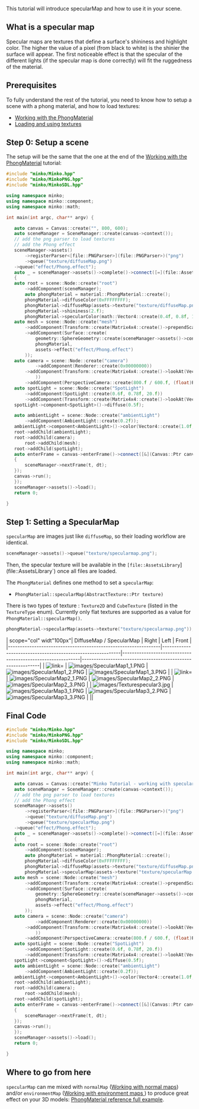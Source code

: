 This tutorial will introduce specularMap and how to use it in your scene.

What is a specular map
----------------------

Specular maps are textures that define a surface's shininess and highlight color. The higher the value of a pixel (from black to white) is the shinier the surface will appear. The first noticeable effect is that the specular of the different lights (if the specular map is done correctly) will fit the ruggedness of the material.

Prerequisites
-------------

To fully understand the rest of the tutorial, you need to know how to setup a scene with a phong material, and how to load textures:

-   [Working with the PhongMaterial](11-Working_with_the_PhongMaterial.md)
-   [Loading and using textures](15-Loading_and_using_textures.md)

Step 0: Setup a scene
---------------------

The setup will be the same that the one at the end of the [Working with the PhongMaterial](11-Working_with_the_PhongMaterial.md) tutorial:


```cpp
#include "minko/Minko.hpp" 
#include "minko/MinkoPNG.hpp" 
#include "minko/MinkoSDL.hpp"
using namespace minko; 
using namespace minko::component; 
using namespace minko::math;

int main(int argc, char** argv) {

   auto canvas = Canvas::create("", 800, 600);
   auto sceneManager = SceneManager::create(canvas->context());
   // add the png parser to load textures
   // add the Phong effect
   sceneManager->assets()
       ->registerParser<[file::PNGParser>](file::PNGParser>)("png")
       ->queue("texture/diffuseMap.png")
   ->queue("effect/Phong.effect");
   auto _ = sceneManager->assets()->complete()->connect([=](file::AssetLibrary::Ptr assets)
   {
   auto root = scene::Node::create("root")
       ->addComponent(sceneManager);
       auto phongMaterial = material::PhongMaterial::create();
       phongMaterial->diffuseColor(0xFFFFFFFF);
       phongMaterial->diffuseMap(assets->texture("texture/diffuseMap.png"));
       phongMaterial->shininess(2.f);
       phongMaterial->specularColor(math::Vector4::create(0.4f, 0.8f, 1.f, 1.f));
   auto mesh = scene::Node::create("mesh")
       ->addComponent(Transform::create(Matrix4x4::create()->prependScale(1.1)))
       ->addComponent(Surface::create(
           geometry::SphereGeometry::create(sceneManager->assets()->context()),
           phongMaterial,
           assets->effect("effect/Phong.effect")
       ));
   auto camera = scene::Node::create("camera")
           ->addComponent(Renderer::create(0x00000000))
       ->addComponent(Transform::create(Matrix4x4::create()->lookAt(Vector3::create(), Vector3::create(0.0f, 2.f, 2.6f))
           ))
       ->addComponent(PerspectiveCamera::create(800.f / 600.f, (float)PI * 0.25f, .1f, 1000.f));
   auto spotLight = scene::Node::create("SpotLight")
       ->addComponent(SpotLight::create(0.6f, 0.78f, 20.f))
       ->addComponent(Transform::create(Matrix4x4::create()->lookAt(Vector3::zero(), Vector3::create(3.f, 5.f, 1.5f))));
   spotLight->component<SpotLight>()->diffuse(0.5f);

   auto ambientLight = scene::Node::create("ambientLight")
       ->addComponent(AmbientLight::create(0.2f));
   ambientLight->component<AmbientLight>()->color(Vector4::create(1.0f, 1.0f, 1.0f, 1.0f));
   root->addChild(ambientLight);
   root->addChild(camera);
       root->addChild(mesh);
   root->addChild(spotLight);
   auto enterFrame = canvas->enterFrame()->connect([&](Canvas::Ptr canvas, float t, float dt)
   {
       sceneManager->nextFrame(t, dt);
   });
   canvas->run();
   });
   sceneManager->assets()->load();
   return 0;

} 
```


Step 1: Setting a SpecularMap
-----------------------------

`specularMap` are images just like `diffuseMap`, so their loading workflow are identical.


```cpp
sceneManager->assets()->queue("texture/specularmap.png"); 
```


Then, the specular texture will be available in the `[file::AssetsLibrary`](file::AssetsLibrary`) once all files are loaded.

The `PhongMaterial` defines one method to set a `specularMap`:

-   `PhongMaterial::specularMap(AbstractTexture::Ptr texture)`

There is two types of texture : `Texture2D` and `CubeTexture` (listed in the `TextureType` enum). Currently only flat textures are supported as a value for `PhongMaterial::specularMap()`.


```cpp
phongMaterial->specularMap(assets->texture("texture/specularmap.png")); 
```


| scope="col" widt"100px"| DiffuseMap / SpecularMap              | Right                                                      | Left                                                       | Front                                                      |
|----------------------------------------------------------------|------------------------------------------------------------|------------------------------------------------------------|------------------------------------------------------------|
| ![ link=](images/Texturespecular1.jpg " link=")                | ![](images/SpecularMap1_1.PNG "images/SpecularMap1_1.PNG") | ![](images/SpecularMap1_2.PNG "images/SpecularMap1_2.PNG") | ![](images/SpecularMap1_3.PNG "images/SpecularMap1_3.PNG") |
| ![ link=](images/Texturespecular22.jpg " link=")               | ![](images/SpecularMap2_1.PNG "images/SpecularMap2_1.PNG") | ![](images/SpecularMap2_2.PNG "images/SpecularMap2_2.PNG") | ![](images/SpecularMap2_3.PNG "images/SpecularMap2_3.PNG") |
| ![](images/Texturespecular3.jpg "images/Texturespecular3.jpg") | ![](images/SpecularMap3_1.PNG "images/SpecularMap3_1.PNG") | ![](images/SpecularMap3_2.PNG "images/SpecularMap3_2.PNG") | ![](images/SpecularMap3_3.PNG "images/SpecularMap3_3.PNG") |
||

Final Code
----------


```cpp
#include "minko/Minko.hpp" 
#include "minko/MinkoPNG.hpp" 
#include "minko/MinkoSDL.hpp"
using namespace minko; 
using namespace minko::component; 
using namespace minko::math;

int main(int argc, char** argv) {

   auto canvas = Canvas::create("Minko Tutorial - working with specular maps", 800, 600);
   auto sceneManager = SceneManager::create(canvas->context());
   // add the png parser to load textures
   // add the Phong effect
   sceneManager->assets()
       ->registerParser<[file::PNGParser>](file::PNGParser>)("png")
       ->queue("texture/diffuseMap.png")
       ->queue("texture/specularMap.png")
   ->queue("effect/Phong.effect");
   auto _ = sceneManager->assets()->complete()->connect([=](file::AssetLibrary::Ptr assets)
   {
   auto root = scene::Node::create("root")
       ->addComponent(sceneManager);
       auto phongMaterial = material::PhongMaterial::create();
       phongMaterial->diffuseColor(0xFFFFFFFF);
       phongMaterial->diffuseMap(assets->texture("texture/diffuseMap.png"));
       phongMaterial->specularMap(assets->texture("texture/specularMap.png"));
   auto mesh = scene::Node::create("mesh")
       ->addComponent(Transform::create(Matrix4x4::create()->prependScale(1.1)))
       ->addComponent(Surface::create(
           geometry::SphereGeometry::create(sceneManager->assets()->context()),
           phongMaterial,
           assets->effect("effect/Phong.effect")
       ));
   auto camera = scene::Node::create("camera")
           ->addComponent(Renderer::create(0x00000000))
       ->addComponent(Transform::create(Matrix4x4::create()->lookAt(Vector3::create(), Vector3::create(0.0f, 2.f, 2.6f))
           ))
       ->addComponent(PerspectiveCamera::create(800.f / 600.f, (float)PI * 0.25f, .1f, 1000.f));
   auto spotLight = scene::Node::create("SpotLight")
       ->addComponent(SpotLight::create(0.6f, 0.78f, 20.f))
       ->addComponent(Transform::create(Matrix4x4::create()->lookAt(Vector3::zero(), Vector3::create(3.f, 5.f, 1.5f))));
   spotLight->component<SpotLight>()->diffuse(0.5f);
   auto ambientLight = scene::Node::create("ambientLight")
       ->addComponent(AmbientLight::create(0.2f));
   ambientLight->component<AmbientLight>()->color(Vector4::create(1.0f, 1.0f, 1.0f, 1.0f));
   root->addChild(ambientLight);
   root->addChild(camera);
       root->addChild(mesh);
   root->addChild(spotLight);
   auto enterFrame = canvas->enterFrame()->connect([&](Canvas::Ptr canvas, float t, float dt)
   {
       sceneManager->nextFrame(t, dt);
   });
   canvas->run();
   });
   sceneManager->assets()->load();
   return 0;

} 
```


Where to go from here
---------------------

`specularMap` can me mixed with `normalMap` ([Working with normal maps](12-Working_with_normal_maps_.md)) and/or `environmentMap` ([Working with environment maps ](13-Working_with_environment_maps_.md)) to produce great effect on your 3D models: [ PhongMaterial reference full example](PhongMaterial_reference#Full_Example_.md).

